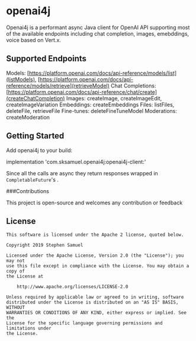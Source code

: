 # openai4j

Openai4j is a performant async Java client for OpenAI API supporting most of the available endpoints including chat
completion, images, emebddings, voice based on Vert.x.

## Supported Endpoints

Models: [https://platform.openai.com/docs/api-reference/models/list](listModels), [https://platform.openai.com/docs/api-reference/models/retrieve](retrieveModel)
Chat Completions: [https://platform.openai.com/docs/api-reference/chat/create](createChatCompletion)
Images: createImage, createImageEdit, createImageVariation
Embeddings: createEmbeddings
Files: listFiles, deleteFile, retrieveFile
Fine-tunes: deleteFineTuneModel
Moderations: createModeration

## Getting Started

Add openai4j to your build:

implementation 'com.sksamuel.openai4j:openai4j-client:<version>'

Since all the calls are async they return responses wrapped in `CompletableFuture`'s .

###Contributions

This project is open-source and welcomes any contribution or feedback

## License

```
This software is licensed under the Apache 2 license, quoted below.

Copyright 2019 Stephen Samuel

Licensed under the Apache License, Version 2.0 (the "License"); you may not
use this file except in compliance with the License. You may obtain a copy of
the License at

    http://www.apache.org/licenses/LICENSE-2.0

Unless required by applicable law or agreed to in writing, software
distributed under the License is distributed on an "AS IS" BASIS, WITHOUT
WARRANTIES OR CONDITIONS OF ANY KIND, either express or implied. See the
License for the specific language governing permissions and limitations under
the License.
```

